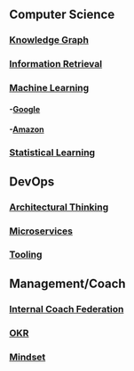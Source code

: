 ## Computer Science

### [Knowledge Graph](KG.md)

### [Information Retrieval](IR.md)

### [Machine Learning](ML.md)

#### -[Google](Google.md)
#### -[Amazon](Amazon.md)

### [Statistical Learning](SL.md)


## DevOps

### [Architectural Thinking](AT.md)

### [Microservices](MS.md)

### [Tooling](TL.md)


## Management/Coach

### [Internal Coach Federation](ICF.md)

### [OKR](OKR.md)

### [Mindset](MIND.md)
